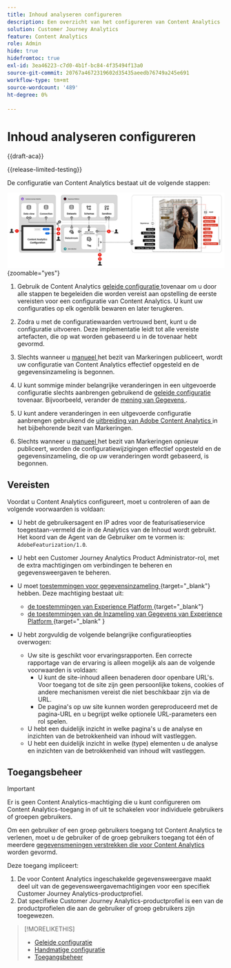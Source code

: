 ```yaml
---
title: Inhoud analyseren configureren
description: Een overzicht van het configureren van Content Analytics
solution: Customer Journey Analytics
feature: Content Analytics
role: Admin
hide: true
hidefromtoc: true
exl-id: 3ea46223-c7d0-4b1f-bc84-4f35494f13a0
source-git-commit: 20767a4672319602d35435aeedb76749a245e691
workflow-type: tm+mt
source-wordcount: '489'
ht-degree: 0%

---
```


# Inhoud analyseren configureren

{{draft-aca}}

{{release-limited-testing}}

De configuratie van Content Analytics bestaat uit de volgende stappen:

![ Configuratie van Inhoud Analytics ](../assets/aca-configuration.svg){zoomable="yes"}

1. Gebruik de Content Analytics [ geleide configuratie ](guided.md) tovenaar om u door alle stappen te begeleiden die worden vereist aan opstelling de eerste vereisten voor een configuratie van Content Analytics. U kunt uw configuraties op elk ogenblik bewaren en later terugkeren.
1. Zodra u met de configuratiewaarden vertrouwd bent, kunt u de configuratie uitvoeren. Deze implementatie leidt tot alle vereiste artefacten, die op wat worden gebaseerd u in de tovenaar hebt gevormd.
1. Slechts wanneer u [ manueel ](manual.md) het bezit van Markeringen publiceert, wordt uw configuratie van Content Analytics effectief opgesteld en de gegevensinzameling is begonnen.

1. U kunt sommige minder belangrijke veranderingen in een uitgevoerde configuratie slechts aanbrengen gebruikend de [ geleide configuratie](guided.md) tovenaar. Bijvoorbeeld, verander de [ mening van Gegevens ](/help/data-views/data-views.md).
1. U kunt andere veranderingen in een uitgevoerde configuratie aanbrengen gebruikend de [ uitbreiding van Adobe Content Analytics ](https://experienceleague.adobe.com/en/docs/experience-platform/tags/extensions/client/content-analytics/overview) in het bijbehorende bezit van Markeringen.
1. Slechts wanneer u [ manueel ](manual.md) het bezit van Markeringen opnieuw publiceert, worden de configuratiewijzigingen effectief opgesteld en de gegevensinzameling, die op uw veranderingen wordt gebaseerd, is begonnen.


## Vereisten

Voordat u Content Analytics configureert, moet u controleren of aan de volgende voorwaarden is voldaan:

* U hebt de gebruikersagent en IP adres voor de featurisatieservice toegestaan-vermeld die in de Analytics van de Inhoud wordt gebruikt. Het koord van de Agent van de Gebruiker om te vormen is: <code> AdobeFeaturization/1.0</code>.
* U hebt een Customer Journey Analytics Product Administrator-rol, met de extra machtigingen om verbindingen te beheren en gegevensweergaven te beheren.
* U moet [ toestemmingen voor gegevensinzameling ](https://experienceleague.adobe.com/en/docs/experience-platform/collection/permissions) {target="_blank"} hebben. Deze machtiging bestaat uit:
   * [ de toestemmingen van Experience Platform ](https://experienceleague.adobe.com/en/docs/experience-platform/collection/permissions#adobe-experience-platform-permissions) {target="_blank"}
   * [ de toestemmingen van de Inzameling van Gegevens van Experience Platform ](https://experienceleague.adobe.com/en/docs/experience-platform/collection/permissions#adobe-experience-platform-data-collection-permissions) {target="_blank" }
* U hebt zorgvuldig de volgende belangrijke configuratieopties overwogen:

   * Uw site is geschikt voor ervaringsrapporten. Een correcte rapportage van de ervaring is alleen mogelijk als aan de volgende voorwaarden is voldaan:
      * U kunt de site-inhoud alleen benaderen door openbare URL&#39;s. Voor toegang tot de site zijn geen persoonlijke tokens, cookies of andere mechanismen vereist die niet beschikbaar zijn via de URL.
      * De pagina&#39;s op uw site kunnen worden gereproduceerd met de pagina-URL en u begrijpt welke optionele URL-parameters een rol spelen.
   * U hebt een duidelijk inzicht in welke pagina&#39;s u de analyse en inzichten van de betrokkenheid van inhoud wilt vastleggen.
   * U hebt een duidelijk inzicht in welke (type) elementen u de analyse en inzichten van de betrokkenheid van inhoud wilt vastleggen.


## Toegangsbeheer

>[!IMPORTANT]
>
>Er is geen Content Analytics-machtiging die u kunt configureren om Content Analytics-toegang in of uit te schakelen voor individuele gebruikers of groepen gebruikers.
>

Om een gebruiker of een groep gebruikers toegang tot Content Analytics te verlenen, moet u de gebruiker of de groep gebruikers toegang tot één of meerdere [ gegevensmeningen verstrekken die voor Content Analytics ](guided.md#data-view) worden gevormd.

Deze toegang impliceert:

1. De voor Content Analytics ingeschakelde gegevensweergave maakt deel uit van de gegevensweergavemachtigingen voor een specifiek Customer Journey Analytics-productprofiel.
1. Dat specifieke Customer Journey Analytics-productprofiel is een van de productprofielen die aan de gebruiker of groep gebruikers zijn toegewezen.

>[!MORELIKETHIS]
>
>* [ Geleide configuratie ](guided.md)
>* [ Handmatige configuratie ](manual.md)
>* [ Toegangsbeheer ](/help/technotes/access-control.md)
>
